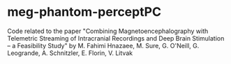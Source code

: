 # meg-phantom-perceptPC
Code related to the paper "Combining Magnetoencephalography with Telemetric Streaming of Intracranial Recordings and Deep Brain Stimulation – a Feasibility Study"
by M. Fahimi Hnazaee, M. Sure, G. O'Neill, G. Leogrande, A. Schnitzler, E. Florin, V. Litvak

